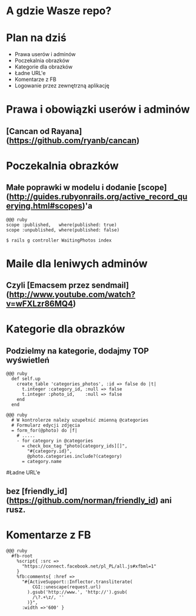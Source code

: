 <!SLIDE title-slide transition=fade>

# A gdzie Wasze repo?

<!SLIDE smaller bullets incremental transition=fade>

# Plan na dziś #
  
  * Prawa userów i adminów
  * Poczekalnia obrazków
  * Kategorie dla obrazków
  * Ładne URL'e
  * Komentarze z FB
  * Logowanie przez zewnętrzną aplikację

<!SLIDE transition=fade>

# Prawa i obowiązki userów i adminów
## [Cancan od Rayana] (https://github.com/ryanb/cancan)

<!SLIDE smaller transition=fade>

# Poczekalnia obrazków
## Małe poprawki w modelu i dodanie [scope] (http://guides.rubyonrails.org/active_record_querying.html#scopes)'a
    
    @@@ ruby
    scope :published,   where(published: true)
    scope :unpublished, where(published: false)

<!SLIDE commandline incremental transition=fade>

    $ rails g controller WaitingPhotos index

<!SLIDE transition=fade>

# Maile dla leniwych adminów
## Czyli [Emacsem przez sendmail] (http://www.youtube.com/watch?v=wFXLzr86MQ4)

<!SLIDE transition=fade>

# Kategorie dla obrazków
## Podzielmy na kategorie, dodajmy TOP wyświetleń

<!SLIDE smaller transition=fade>

    @@@ ruby
      def self.up
        create_table 'categories_photos', :id => false do |t|
          t.integer :category_id, :null => false
          t.integer :photo_id,    :null => false
        end
      end

<!SLIDE smaller transition=fade>

    @@@ ruby
      # W kontrolerze należy uzupełnić zmienną @categories
      # Formularz edycji zdjęcia
      = form_for(@photo) do |f|
        # .....
        - for category in @categories
          = check_box_tag "photo[category_ids][]",
            "#{category.id}", 
            @photo.categories.include?(category)
          = category.name

<!SLIDE transition=fade>

#Ładne URL'e
## bez [friendly_id] (https://github.com/norman/friendly_id) ani rusz.

<!SLIDE smaller transition=fade>

# Komentarze z FB 

    @@@ ruby
      #fb-root
        %script{ :src => 
          "https://connect.facebook.net/pl_PL/all.js#xfbml=1"
        }
        %fb:comments{ :href => 
          "#{ActiveSupport::Inflector.transliterate(
              CGI::unescape(request.url)
            ).gsub('http://www.', 'http://').gsub(
              /\?.+\z/, ''
            )}",
          :width =>'600' }
